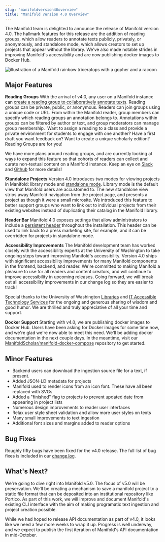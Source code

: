 ```yaml
---
slug: "manifoldversion40overview"
title: "Manifold Version 4.0 Overview"
---
```




<!--truncate-->

The Manifold team is delighted to announce the release of Manifold version 4.0. The hallmark features for this release are the addition of reading groups, which allow readers to annotate texts publicly, privately, or anonymously, and standalone mode, which allows creators to set up projects that appear without the library. We've also made notable strides in improving Manifold's accessibility and are now publishing docker images to Docker Hub.

  <img src="/img/blog/legacy_wp/2019/09/TriceratopsGopherRacoon-1024x774.jpg" alt="illustration of a Manifold rainbow triceratops with a gopher and a racoon" class="wp-image-601" />

## Major Features

**Reading Groups**
With the arrival of v4.0, any user on a Manifold instance can [create a reading group to collaboratively annotate texts](https://manifoldapp.org/docs/reading/annotating#reading-groups). Reading groups can be private, public, or anonymous. Readers can join groups using a unique code or URL. From within the Manifold reader, group members can specify which reading groups an annotation belongs to. Annotations within groups can be filtered by author or text, and group moderators can manage group membership. &nbsp;Want to assign a reading to a class and provide a private environment for students to engage with one another? Have a first draft you want feedback on? Want to create a unique scholarly edition? Reading Groups are for you!

We have more plans around reading groups, and are currently looking at ways to expand this feature so that cohorts of readers can collect and curate non-textual content on a Manifold instance. Keep an eye on [Slack](https://manifold-slackin.herokuapp.com/) and [Github](https://github.com/ManifoldScholar/manifold) for more details!

**Standalone Projects**
Version 4.0 introduces two modes for viewing projects in Manifold: library mode and [standalone mode](https://manifoldapp.org/docs/projects/customizing/general#standalone). Library mode is the default view that Manifold users are accustomed to. The new standalone view strips away Manifold navigation from the project page, and presents a project as though it were a small microsite. We introduced this feature to better support groups who want to link out to individual projects from their existing websites instead of duplicating their catalog in the Manifold library.

**Header Bar**
Manifold 4.0 exposes settings that allow administrators to include a [persistent header](https://manifoldapp.org/docs/customizing/settings.html#instance-header) throughout the installation. This header can be used to link back to a press marketing site, for example, and it can be overridden for projects in standalone mode.

**Accessibility Improvements**
The Manifold development team has worked closely with the accessibility experts at the University of Washington to take ongoing steps toward improving Manifold's accessibility. Version 4.0 ships with significant accessibility improvements for many Manifold components in the frontend, backend, and reader. We're committed to making Manifold a pleasure to use for all readers and content creators, and will continue to improve accessibility in upcoming releases. Going forward, we will break out all accessibility improvements in our change log so they are easier to track!

Special thanks to the University of Washington [Libraries](https://www.lib.washington.edu/) and [IT Accessible Technology Services](https://www.washington.edu/accessibility/) for the ongoing and generous sharing of wisdom and good humor. We are thrilled and truly appreciative of all your time and support.

**Docker Support**
Starting with v4.0, we are publishing docker images to Docker Hub. Users have been asking for Docker images for some time now, and we're glad we're now able to meet this need. We'll be adding docker documentation in the next couple days. In the meantime, visit our [ManifoldScholar/manifold-docker-compose](https://github.com/ManifoldScholar/manifold-docker-compose) repository to get started.

## Minor Features

- Backend users can download the ingestion source file for a text, if present.
- Added JSON-LD metadata for projects
- Manifold used to render icons from an icon font. These have all been replaced with SVGs
- Added a "finished" flag to projects to prevent updated date from appearing in project lists
- Numerous design improvements to reader user interfaces
- Relax user style sheet validation and allow more user styles on texts
- Many small improvements to text ingestion
- Additional font sizes and margins added to reader options

## Bug Fixes

Roughly fifty bugs have been fixed for the v4.0 release. The full list of bug fixes is included in our [change log](https://github.com/ManifoldScholar/manifold/blob/master/CHANGELOG.md).

## What's Next?

We're going to dive right into Manifold v5.0. The focus of v5.0 will be preservation. We'll be creating a mechanism to save a manifold project to a static file format that can be deposited into an institutional repository like Portico. As part of this work, we will improve and document Manifold's existing CLI interface with the aim of making programatic text ingestion and project creation possible.

While we had hoped to release API documentation as part of v4.0, it looks like we need a few more weeks to wrap it up. Progress is well underway, and we expect to publish the first iteration of Manifold's API documentation in mid-October.



